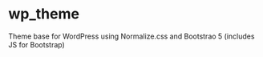 # wp_theme
Theme base for WordPress using Normalize.css and Bootstrao 5 (includes JS for Bootstrap)
